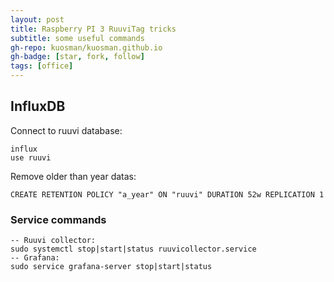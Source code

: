 ```yaml
---
layout: post
title: Raspberry PI 3 RuuviTag tricks
subtitle: some useful commands
gh-repo: kuosman/kuosman.github.io
gh-badge: [star, fork, follow]
tags: [office]
---
```


## InfluxDB

Connect to ruuvi database:
```
influx
use ruuvi
```

Remove older than year datas:
```
CREATE RETENTION POLICY "a_year" ON "ruuvi" DURATION 52w REPLICATION 1
```

### Service commands

```
-- Ruuvi collector:
sudo systemctl stop|start|status ruuvicollector.service
-- Grafana:
sudo service grafana-server stop|start|status
```
